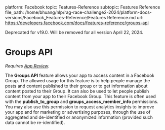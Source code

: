 platform: Facebook
topic: Features-Reference
subtopic: Features Reference
file_path: /home/bhuang/nlp/rag-race-challenge2-2024/platform-docs-versions/Facebook_Features-Reference/Features Reference.md
url: https://developers.facebook.com/docs/features-reference/groups-api

Deprecated for v19.0. Will be removed for all version April 22, 2024.

# Groups API

_Requires [App Review](https://developers.facebook.com/docs/app-review)._

The **Groups API** feature allows your app to access content in a Facebook Group. The allowed usage for this feature is to help people manage the posts and content published to their group or to get information about content posted to their Group. It can also be used to let people publish content from your app to their Facebook Group. This feature is often used with the **publish\_to\_group** and **groups\_access\_member\_info** permissions. You may also use this permission to request analytics insights to improve your app and for marketing or advertising purposes, through the use of aggregated and de-identified or anonymized information (provided such data cannot be re-identified).